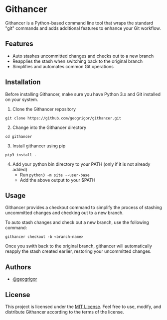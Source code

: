 # Githancer

Githancer is a Python-based command line tool that wraps the standard "git" commands and adds additional features to enhance your Git workflow.

## Features

- Auto stashes uncommitted changes and checks out to a new branch
- Reapplies the stash when switching back to the original branch
- Simplifies and automates common Git operations

## Installation

Before installing Githancer, make sure you have Python 3.x and Git installed on your system.

1. Clone the Githancer repository
```
git clone https://github.com/geogrigor/githancer.git
```
2. Change into the Githancer directory
```
cd githancer
```
3. Install githancer using pip
```
pip3 install .
```
4. Add your python bin directory to your PATH (only if it is not already added)
    - Run `python3 -m site --user-base`
    - Add the above output to your $PATH


## Usage

Githancer provides a checkout command to simplify the process of stashing uncommitted changes and checking out to a new branch.

To auto stash changes and check out a new branch, use the following command:
```
githancer checkout -b <branch-name>
```

Once you swith back to the original branch, githancer will automatically reapply the stash created earlier, restoring your uncommitted changes.

## Authors

- [@geogrigor](https://www.github.com/geogrigor)

## License

This project is licensed under the [MIT License](https://choosealicense.com/licenses/mit/). Feel free to use, modify, and distribute Githancer according to the terms of the license.